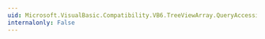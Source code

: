 ```yaml
---
uid: Microsoft.VisualBasic.Compatibility.VB6.TreeViewArray.QueryAccessibilityHelp
internalonly: False
---
```

